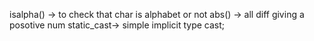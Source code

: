 isalpha() -> to check that char is alphabet or not
abs() -> all diff giving a posotive num
static_cast-> simple implicit type cast;
